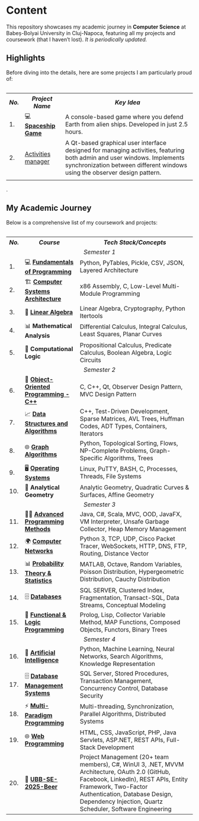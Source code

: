 # Content

This repository showcases my academic journey in **Computer Science** at Babeș-Bolyai University in Cluj-Napoca, featuring all my projects and coursework (that I haven’t lost). _It is periodically updated._

## Highlights

Before diving into the details, here are some projects I am particularly proud of:

<table align="left">
  
  <tr align="center">
    <th><i>No.</i></th>
    <th><i>Project Name</i></th>
    <th><i>Key Idea</i></th>
  </tr>

  <tr>
    <td>1.</td>
    <td>💻 <a href="https://github.com/alexzmmv/Univerisity/tree/main/Sem%201/Fundamentals%20of%20programing/e"><strong>Spaceship Game</strong></a></td>
    <td>A console-based game where you defend Earth from alien ships. Developed in just 2.5 hours.</td>
  </tr>
  
  <tr>
    <td>2.</td>
    <td>
        <a href="https://github.com/alexzmmv/Univerisity/tree/main/Sem%202/OOP/a10-alexzmmv">Activities manager</a>
    </td>
    <td>
        A Qt-based graphical user interface designed for managing activities, featuring both admin and user windows. 
        Implements synchronization between different windows using the observer design pattern.
    </td>
  </tr>
  
  <tr>
    <td colspan="3"><i></i></td>
  </tr>
  
</table>

.

## My Academic Journey

Below is a comprehensive list of my coursework and projects:

<table align="left">
  <tr align="center">
    <th><i>No.</i></th>
    <th><i>Course</i></th>
    <th><i>Tech Stack/Concepts</i></th>
  </tr>

  <tr>
    <td colspan="3" align="center"><i>Semester 1</i></td>
  </tr>
  
  <tr>
    <td>1.</td>
    <td>💻 <a href="https://github.com/alexzmmv/Univerisity/tree/main/Sem%201/Fundamentals%20of%20programing"><strong>Fundamentals of Programming</strong></a></td>
    <td>Python, PyTables, Pickle, CSV, JSON, Layered Architecture</td>
  </tr>
  
  <tr>
    <td>2.</td>
    <td>🏗️ <a href="https://github.com/alexzmmv/Univerisity/tree/main/Sem%201/Computer%20systems%20architecture"><strong>Computer Systems Architecture</strong></a></td>
    <td>x86 Assembly, C, Low-Level Multi-Module Programming</td>
  </tr>
  
  <tr>
    <td>3.</td>
    <td>📐 <a href="https://github.com/alexzmmv/Univerisity/tree/main/Sem%201/Algebra"><strong>Linear Algebra</strong></a></td>
    <td>Linear Algebra, Cryptography, Python Itertools</td>
  </tr>
  
  <tr>
    <td>4.</td>
    <td>📊 <strong>Mathematical Analysis</strong></td>
    <td>Differential Calculus, Integral Calculus, Least Squares, Planar Curves</td>
  </tr>
  
  <tr>
    <td>5.</td>
    <td>🤖 <strong>Computational Logic</strong></td>
    <td>Propositional Calculus, Predicate Calculus, Boolean Algebra, Logic Circuits</td>
  </tr>
  
  <tr>
    <td colspan="3" align="center"><i>Semester 2</i></td>
  </tr>
  
  <tr>
    <td>6.</td>
    <td>🧩 <a href="https://github.com/alexzmmv/Univerisity/tree/main/Sem%202/OOP"><strong>Object-Oriented Programming - C++</strong></a></td>
    <td>C, C++, Qt, Observer Design Pattern, MVC Design Pattern</td>
  </tr>
  
  <tr>
    <td>7.</td>
    <td>📈 <a href="https://github.com/alexzmmv/Univerisity/tree/main/Sem%202/DSA"><strong>Data Structures and Algorithms</strong></a></td>
    <td>C++, Test-Driven Development, Sparse Matrices, AVL Trees, Huffman Codes, ADT Types, Containers, Iterators</td>
  </tr>
  
  <tr>
    <td>8.</td>
    <td>🌐 <a href="https://github.com/alexzmmv/Univerisity/tree/main/Sem%202/Graph%20algorithms/Final"><strong>Graph Algorithms</strong></a></td>
    <td>Python, Topological Sorting, Flows, NP-Complete Problems, Graph-Specific Algorithms, Trees</td>
  </tr>
  
  <tr>
    <td>9.</td>
    <td>🖥️ <a href="https://github.com/alexzmmv/Univerisity/tree/main/Sem%202/Operating%20Systems"><strong>Operating Systems</strong></a></td>
    <td>Linux, PuTTY, BASH, C, Processes, Threads, File Systems</td>
  </tr>
  
  <tr>
    <td>10.</td>
    <td>📐 <strong>Analytical Geometry</strong></td>
    <td>Analytic Geometry, Quadratic Curves & Surfaces, Affine Geometry</td>
  </tr>
  
  <tr>
    <td colspan="3" align="center"><i>Semester 3</i></td>
  </tr>
  
  <tr>
    <td>11.</td>
    <td>🧑‍💻 <a href="https://github.com/alexzmmv/Univerisity/tree/main/Sem%203/MAP"><strong>Advanced Programming Methods</strong></a></td>
    <td>Java, C#, Scala, MVC, OOD, JavaFX, VM Interpreter, Unsafe Garbage Collector, Heap Memory Management</td>
  </tr>
  
  <tr>
    <td>12.</td>
    <td>🌍 <a href="https://github.com/alexzmmv/Univerisity/tree/main/Sem%203/Retele"><strong>Computer Networks</strong></a></td>
    <td>Python 3, TCP, UDP, Cisco Packet Tracer, WebSockets, HTTP, DNS, FTP, Routing, Distance Vector</td>
  </tr>
  
  <tr>
    <td>13.</td>
    <td>📊 <a href="https://github.com/alexzmmv/Univerisity/tree/main/Sem%203/PS/Lab%201"><strong>Probability Theory & Statistics</strong></a></td>
    <td>MATLAB, Octave, Random Variables, Poisson Distribution, Hypergeometric Distribution, Cauchy Distribution</td>
  </tr>
  
  <tr>
    <td>14.</td>
    <td>🗄️ <a href="https://github.com/alexzmmv/Univerisity/tree/main/Sem%203/Databases"><strong>Databases</strong></a></td>
    <td>SQL SERVER, Clustered Index, Fragmentation, Transact-SQL, Data Streams, Conceptual Modeling</td>
  </tr>
  
  <tr>
    <td>15.</td>
    <td>🧠 <a href="https://github.com/alexzmmv/Univerisity/tree/main/Sem%203/PLF"><strong>Functional & Logic Programming</strong></a></td>
    <td>Prolog, Lisp, Collector Variable Method, MAP Functions, Composed Objects, Functors, Binary Trees</td>
  </tr>
  
  <tr>
    <td colspan="3" align="center"><i>Semester 4</i></td>
  </tr>
  
  <tr>
    <td>16.</td>
    <td>🤖 <a href="https://github.com/alexzmmv/Univerisity/tree/main/Sem%204/AI"><strong>Artificial Intelligence</strong></a></td>
    <td>Python, Machine Learning, Neural Networks, Search Algorithms, Knowledge Representation</td>
  </tr>
  
  <tr>
    <td>17.</td>
    <td>🗄️ <a href="https://github.com/alexzmmv/Univerisity/tree/main/Sem%204/DBMS"><strong>Database Management Systems</strong></a></td>
    <td>SQL Server, Stored Procedures, Transaction Management, Concurrency Control, Database Security</td>
  </tr>
  
  <tr>
    <td>18.</td>
    <td>⚡ <a href="https://github.com/alexzmmv/Univerisity/tree/main/Sem%204/MPP"><strong>Multi-Paradigm Programming</strong></a></td>
    <td>Multi-threading, Synchronization, Parallel Algorithms, Distributed Systems</td>
  </tr>
  
  <tr>
    <td>19.</td>
    <td>🌐 <a href="https://github.com/alexzmmv/Univerisity/tree/main/Sem%204/Web%20Programing"><strong>Web Programming</strong></a></td>
    <td>HTML, CSS, JavaScript, PHP, Java Servlets, ASP.NET, REST APIs, Full-Stack Development</td>
  </tr>
 
 <tr>
  <td>20.</td>
  <td>🍺 <a href="https://github.com/alexzmmv/UBB-SE-2025-Beer"><strong>UBB-SE-2025-Beer</strong></a></td>
  <td>Project Management (20+ team members), C#, WinUI 3, .NET, MVVM Architecture, OAuth 2.0 (GitHub, Facebook, LinkedIn), REST APIs, Entity Framework, Two-Factor Authentication, Database Design, Dependency Injection, Quartz Scheduler, Software Engineering</td>
</tr>

</table>
